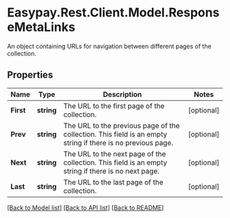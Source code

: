 # Easypay.Rest.Client.Model.ResponseMetaLinks
An object containing URLs for navigation between different pages of the collection.

## Properties

Name | Type | Description | Notes
------------ | ------------- | ------------- | -------------
**First** | **string** | The URL to the first page of the collection. | [optional] 
**Prev** | **string** | The URL to the previous page of the collection. This field is an empty string if there is no previous page. | [optional] 
**Next** | **string** | The URL to the next page of the collection. This field is an empty string if there is no next page. | [optional] 
**Last** | **string** | The URL to the last page of the collection. | [optional] 

[[Back to Model list]](../README.md#documentation-for-models) [[Back to API list]](../README.md#documentation-for-api-endpoints) [[Back to README]](../README.md)

